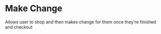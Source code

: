 # Make Change
 Allows user to shop and then makes change for them once they're finished and checkout
